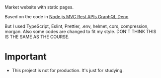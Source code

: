 Market website with static pages.

Based on the code in [Node.js MVC Rest APIs GraphQL Deno](https://www.udemy.com/course/nodejs-mvc-rest-apis-graphql-deno)

But I used TypeScript, Eslint, Prettier, .env, helmet, cors, compression, morgan.
Also some codes are changed to fit my style.
DON'T THINK THIS IS THE SAME AS THE COURSE.

# Important
- This project is not for production. It's just for studying.